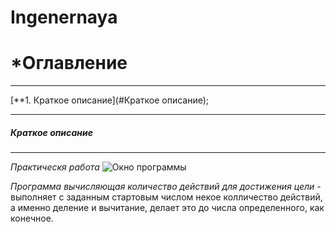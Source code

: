 # Ingenernaya

# *Оглавление
____
[**1. Краткое описание](#Краткое описание);
____

##### <a name="#Краткое описание"></a>	Краткое описание
________________________________________________________
*Практическя работа*
![](https://i.ibb.co/VQNVLFj/image.png "Окно программы")

*Программа вычисляющая количество действий для достижения цели* - выполняет с заданным стартовым числом некое колличество действий, а именно деление и вычитание,  делает это до числа определенного, как конечное.
